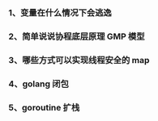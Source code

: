 ### 1、变量在什么情况下会逃逸

### 2、简单说说协程底层原理 GMP 模型

### 3、哪些方式可以实现线程安全的 map

### 4、golang 闭包

### 5、goroutine 扩栈
